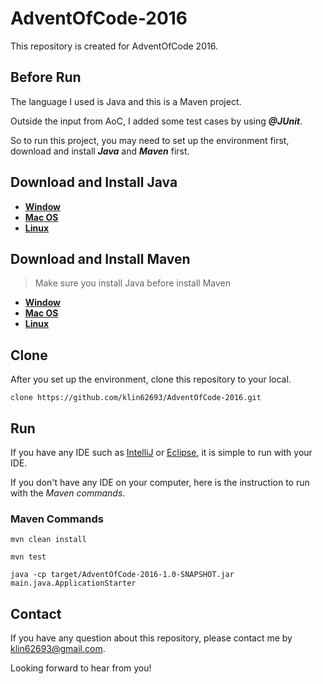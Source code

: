 # AdventOfCode-2016

This repository is created for AdventOfCode 2016.

Before Run
----------
The language I used is Java and this is a Maven project. 

Outside the input from AoC, I added some test cases by using _**@JUnit**_.

So to run this project, you may need to set up the environment first, download and install _**Java**_ and _**Maven**_ first.

Download and Install Java
-------------------------
- [**Window**](https://java.com/en/download/help/windows_manual_download.xml)
- [**Mac OS**](https://java.com/en/download/help/mac_install.xml)
- [**Linux**](https://java.com/en/download/help/linux_install.xml)

Download and Install Maven
-------------
> Make sure you install Java before install Maven
- [**Window**](https://mkyong.com/maven/how-to-install-maven-in-windows/)
- [**Mac OS**](https://mkyong.com/maven/install-maven-on-mac-osx/)
- [**Linux**](https://mkyong.com/maven/how-to-install-maven-in-ubuntu/?utm_source=mkyong.com&utm_medium=referral&utm_campaign=sidebar-related&utm_content=link0)

Clone
-----
After you set up the environment, clone this repository to your local.

`clone https://github.com/klin62693/AdventOfCode-2016.git`

Run
---
If you have any IDE such as [IntelliJ](https://www.jetbrains.com/idea/) or [Eclipse](https://www.eclipse.org/), it is simple to run with your IDE.

If you don't have any IDE on your computer, here is the instruction to run with the _Maven commands_.
### Maven Commands

`mvn clean install`

`mvn test`

`java -cp target/AdventOfCode-2016-1.0-SNAPSHOT.jar main.java.ApplicationStarter`

Contact
-------
If you have any question about this repository, please contact me by klin62693@gmail.com.

Looking forward to hear from you!
